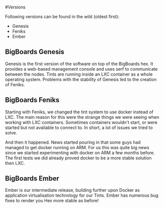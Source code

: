 #Versions

Following versions can be found in the wild (oldest first):

 * Genesis
 * Feniks
 * Ember

## BigBoards Genesis
 Genesis is the first version of the software on top of the BigBoards hex. It provides a web-based management console and uses serf to communicate between the nodes. Tints are running inside an LXC container as a whole operating system. Problems with the stability of Genesis led to the creation of Feniks.

## BigBoards Feniks
Starting with Feniks, we changed the tint system to use docker instead of LXC. The main reason for this were the strange things we were seeing when working with LXC containers. Sometimes containers wouldn't start, or were started but not available to connect to. In short, a lot of issues we tried to solve.

And then it happened. News started pouring in that some guys had managed to get docker running on ARM. For us this was quite big news since we started experimenting with docker on ARM a few months before. The first tests we did already proved docker to be a more stable solution then LXC.

## BigBoards Ember
Ember is our intermediate release, building further upon Docker as application virtualisation technology for our Tints. Ember has numerous bug fixes to render you Hex more stable as before!